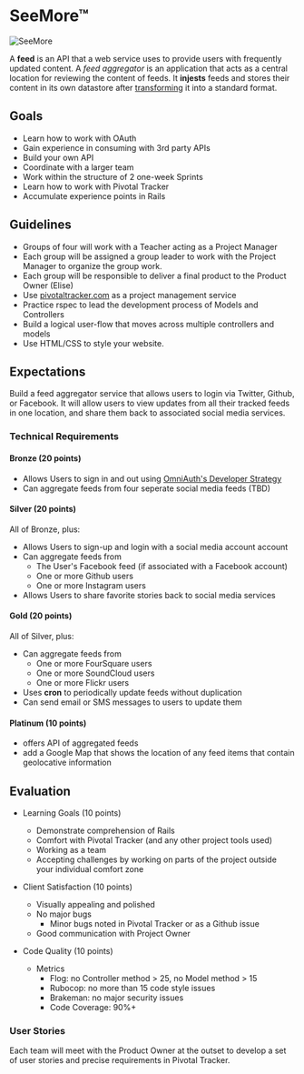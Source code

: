SeeMore™
============

![SeeMore](http://www.theirishduck.info/wp-content/uploads/2013/06/plant.png)

A **feed** is an API that a web service uses to provide users with frequently updated content. A *feed aggregator*  is an application that acts as a central location for reviewing the content of feeds. It **injests** feeds and stores their content in its own datastore after [transforming](http://en.wikipedia.org/wiki/Extract,_transform,_load) it into a standard format.

## Goals
+ Learn how to work with OAuth
+ Gain experience in consuming with 3rd party APIs
+ Build your own API
+ Coordinate with a larger team
+ Work within the structure of 2 one-week Sprints
+ Learn how to work with Pivotal Tracker
+ Accumulate experience points in Rails

## Guidelines

+ Groups of four will work with a Teacher acting as a Project Manager
+ Each group will be assigned a group leader to work with the Project Manager to organize the group work.
+ Each group will be responsible to deliver a final product to the Product Owner (Elise)
+ Use [pivotaltracker.com](http://pivotaltracker.com) as a project management service
+ Practice rspec to lead the development process of Models and Controllers
+ Build a logical user-flow that moves across multiple controllers and models
+ Use HTML/CSS to style your website.

## Expectations

Build a feed aggregator service that allows users to login via Twitter, Github, or Facebook. It will allow users to view updates from all their tracked feeds in one location, and share them back to associated social media services.

### Technical Requirements
#### Bronze (20 points)
+ Allows Users to sign in and out using [OmniAuth's Developer Strategy](http://rubydoc.info/github/intridea/omniauth/master/OmniAuth/Strategies/Developer)
+ Can aggregate feeds from four seperate social media feeds (TBD)

#### Silver (20 points)
All of Bronze, plus:
+ Allows Users to sign-up and login with a social media account account
+ Can aggregate feeds from
    * The User's Facebook feed (if associated with a Facebook account)
    * One or more Github users
    * One or more Instagram users
+ Allows Users to share favorite stories back to social media services

#### Gold (20 points)
All of Silver, plus:
+ Can aggregate feeds from
    * One or more FourSquare users
    * One or more SoundCloud users
    * One or more Flickr users
+ Uses **cron** to periodically update feeds without duplication
+ Can send email or SMS messages to users to update them

#### Platinum (10 points)
+ offers API of aggregated feeds
+ add a Google Map that shows the location of any feed items that contain geolocative information


## Evaluation
+ Learning Goals (10 points)
    * Demonstrate comprehension of Rails
    * Comfort with Pivotal Tracker (and any other project tools used)
    * Working as a team
    * Accepting challenges by working on parts of the project outside your individual comfort zone

+ Client Satisfaction (10 points)
    * Visually appealing and polished
    * No major bugs
        - Minor bugs noted in Pivotal Tracker or as a Github issue
    * Good communication with Project Owner

+ Code Quality (10 points)
    * Metrics
        - Flog: no Controller method > 25, no Model method > 15
        - Rubocop: no more than 15 code style issues
        - Brakeman: no major security issues
        - Code Coverage: 90%+


### User Stories
Each team will meet with the Product Owner at the outset to develop a set of user stories and precise requirements in Pivotal Tracker.
